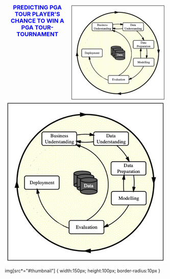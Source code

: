 <div position= relative>
<img src="images/Figure1_CRISP_DM_Model.jpeg" width="300px" align="right" border-radius= "50%">
  <h1 style='color:blue;font-size:18px;text-align: center;'> PREDICTING PGA TOUR PLAYER'S CHANCE TO WIN A PGA TOUR-TOURNAMENT</h1>
</div>


![Kitten](images/Figure1_CRISP_DM_Model.jpeg#thumbnail) 

img[src*="#thumbnail"] {
   width:150px;
   height:100px;
   border-radius:10px
}
